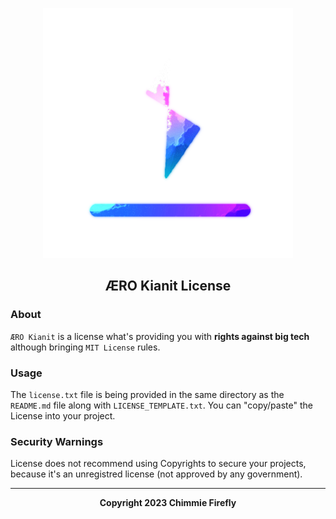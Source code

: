 <p align="center">
    <a href="https://xaviama.dank-me.me/pages/Core/aero_kianit_license">
        <img src="docs/icon.png" width="400" alt="ÆRO Kianit License Logo."/>
    </a>
</p>

<h2 align="center"><b>ÆRO Kianit License</b></h2>

### About

`ÆRO Kianit` is a license what's providing you with **rights against big tech** although bringing `MIT License` rules.

### Usage

The `license.txt` file is being provided in the same directory as the `README.md` file along with `LICENSE_TEMPLATE.txt`.
You can "copy/paste" the License into your project.

### Security Warnings

License does not recommend using Copyrights to secure your projects, because it's an unregistred license (not approved by any government).

<hr/>

<p align="center"><b>Copyright 2023 Chimmie Firefly</b></p>
